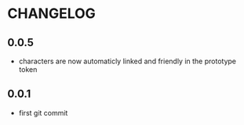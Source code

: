 # CHANGELOG

## 0.0.5

- characters are now automaticly linked and friendly in the prototype token
  
## 0.0.1

- first git commit